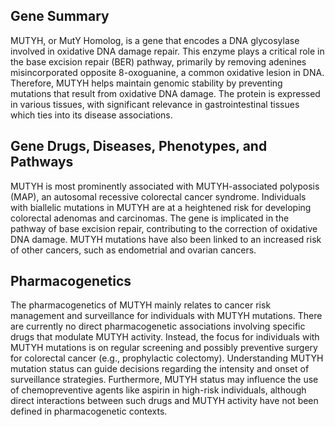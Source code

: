 ## Gene Summary
MUTYH, or MutY Homolog, is a gene that encodes a DNA glycosylase involved in oxidative DNA damage repair. This enzyme plays a critical role in the base excision repair (BER) pathway, primarily by removing adenines misincorporated opposite 8-oxoguanine, a common oxidative lesion in DNA. Therefore, MUTYH helps maintain genomic stability by preventing mutations that result from oxidative DNA damage. The protein is expressed in various tissues, with significant relevance in gastrointestinal tissues which ties into its disease associations.

## Gene Drugs, Diseases, Phenotypes, and Pathways
MUTYH is most prominently associated with MUTYH-associated polyposis (MAP), an autosomal recessive colorectal cancer syndrome. Individuals with biallelic mutations in MUTYH are at a heightened risk for developing colorectal adenomas and carcinomas. The gene is implicated in the pathway of base excision repair, contributing to the correction of oxidative DNA damage. MUTYH mutations have also been linked to an increased risk of other cancers, such as endometrial and ovarian cancers.

## Pharmacogenetics
The pharmacogenetics of MUTYH mainly relates to cancer risk management and surveillance for individuals with MUTYH mutations. There are currently no direct pharmacogenetic associations involving specific drugs that modulate MUTYH activity. Instead, the focus for individuals with MUTYH mutations is on regular screening and possibly preventive surgery for colorectal cancer (e.g., prophylactic colectomy). Understanding MUTYH mutation status can guide decisions regarding the intensity and onset of surveillance strategies. Furthermore, MUTYH status may influence the use of chemopreventive agents like aspirin in high-risk individuals, although direct interactions between such drugs and MUTYH activity have not been defined in pharmacogenetic contexts.